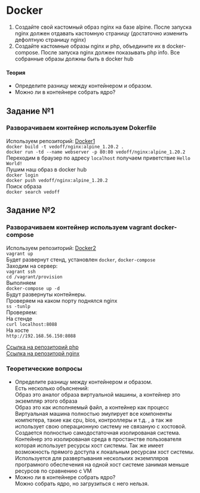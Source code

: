 # Docker
1. Создайте свой кастомный образ nginx на базе alpine. После запуска nginx должен
отдавать кастомную страницу (достаточно изменить дефолтную страницу nginx)
2. Создайте кастомные образы nginx и php, объедините их в docker-compose.
После запуска nginx должен показывать php info.
Все собранные образы должны быть в docker hub
#### Теория
 - Определите разницу между контейнером и образом.
 - Можно ли в контейнере собрать ядро?

## Задание №1
### Разворачиваем контейнер используем Dokerfile
Используем репозиторий: [Docker1](https://github.com/vedoff/otus-docker/tree/main/Docker1) \
`docker build -t vedoff/nginx:alpine_1.20.2 .` \
`docker run -td --name webserver -p 80:80 vedoff/nginx:alpine_1.20.2` \
Переходим в браузер по адресу `localhost` получаем приветствие `Hello World!` \
Пушим наш образ в docker hub \
`docker login` \
`docker push vedoff/nginx:alpine_1.20.2` \
Поиск образа \
`docker search vedoff` 

## Задание №2
### Разворачиваем контейнер используем vagrant docker-compose
Используем репозиторий: [Docker2](https://github.com/vedoff/otus-docker/tree/main/Docker2) \
`vagrant up` \
Будет развернут стенд, установлен `docker`, `docker-compose` \
Заходим на сервер: \
`vagrant ssh` \
`cd /vagrant/provision` \
Выполняем \
`docker-compose up -d` \
Будут развернуты контейнеры. \
Проверяем на каком порту поднялся nginx \
`ss -tunlp` \
Проверяем: \
На стенде \
`curl localhost:8088` \
На хосте \
`http://192.168.56.150:8088` 

[Ссылка на репозиторий php](https://hub.docker.com/repository/docker/vedoff/php) \
[Ссылка на репозиторй nginx](https://hub.docker.com/repository/docker/vedoff/nginx)

### Теоретические вопросы
   - Определите разницу между контейнером и образом. \
    Есть несколько объяснений: \
        Образ это аналог образа виртуальной машины, а контейнер это экземпляр этого образа \
        Образ это как исполняемый файл, а контейнер как процесс \
        Виртуальная машина полностью эмулирует все компоненты компютера, такие как cpu, bios, контроллеры и т.д. , а так же использует свою операционную систему не связаную с хостовой. Создается полностью самодостаточная изолированая система. \
        Контейнер это изолированая среда в простанстве пользователя которая использует ресурсы хост системы. Так же имеет возможность прямого доступа к локальным ресурсам хост системы. Используется для развертывания нескольких экземпляров програмного обеспечения на одной хост системе занимая меньше ресурсов по сравнению с VM
   - Можно ли в контейнере собрать ядро? \
    Можно собрать ядро, но загрузиться с него нельзя.

